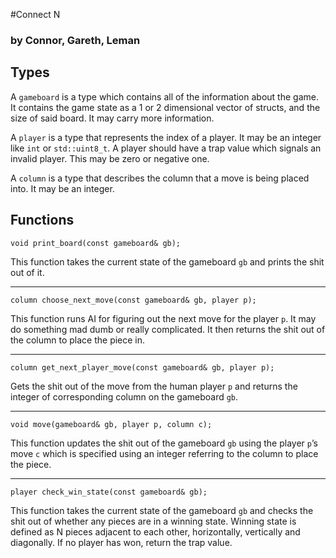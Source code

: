 #Connect N
### by Connor, Gareth, Leman

## Types

A `gameboard` is a type which contains all of the information about the game. It contains the game state as a 1 or 2 dimensional vector of structs, and the size of said board. It may carry more information.


A `player` is a type that represents the index of a player. It may be an integer like `int` or `std::uint8_t`. A player should have a trap value which signals an invalid player. This may be zero or negative one.

A `column` is a type that describes the column that a move is being placed into. It may be an integer.

## Functions

`void print_board(const gameboard& gb);` 

This function takes the current state of the gameboard `gb` and prints the shit out of it.

---

`column choose_next_move(const gameboard& gb, player p);`

This function runs AI for figuring out the next move for the player `p`. It may do something mad dumb or really complicated. It then returns the shit out of the column to place the piece in.

---

`column get_next_player_move(const gameboard& gb, player p);`

Gets the shit out of the move from the human player `p` and returns the integer of corresponding column on the gameboard `gb`.

---

`void move(gameboard& gb, player p, column c);`

This function updates the shit out of the gameboard `gb` using the player `p`’s move `c` which is specified using an integer referring to the column to place the piece.

---

`player check_win_state(const gameboard& gb);`

This function takes the current state of the gameboard `gb` and checks the shit out of whether any pieces are in a winning state. Winning state is defined as N pieces adjacent to each other, horizontally, vertically and diagonally. If no player has won, return the trap value.